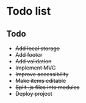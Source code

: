 # Todo list

## Todo 
* ~~Add local storage~~
* ~~Add footer~~
* ~~Add validation~~
* ~~Implement MVC~~
* ~~Improve accessibility~~
* ~~Make items editable~~
* ~~Split .js files into modules~~
* ~~Deploy project~~
